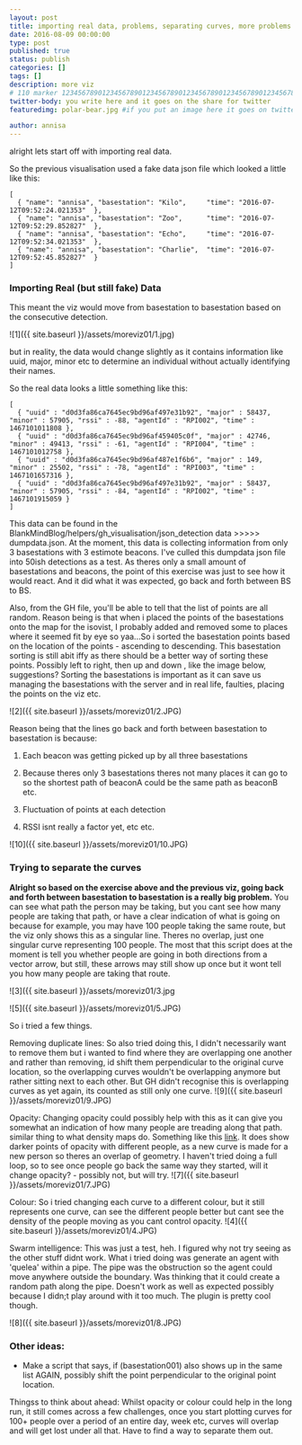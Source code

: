 ```yaml
---
layout: post
title: importing real data, problems, separating curves, more problems
date: 2016-08-09 00:00:00
type: post
published: true
status: publish
categories: []
tags: []
description: more viz
# 110 marker 1234567890123456789012345678901234567890123456789012345678901234567890123456789012345678901234567890123456789
twitter-body: you write here and it goes on the share for twitter
featuredimg: polar-bear.jpg #if you put an image here it goes on twitter too

author: annisa
---
```


alright lets start off with importing real data.

So the previous visualisation used a fake data json file which looked a little like this:

~~~
[
  { "name": "annisa", "basestation": "Kilo",     "time": "2016-07-12T09:52:24.021353"  },
  { "name": "annisa", "basestation": "Zoo",      "time": "2016-07-12T09:52:29.852827"  },
  { "name": "annisa", "basestation": "Echo",     "time": "2016-07-12T09:52:34.021353"  },
  { "name": "annisa", "basestation": "Charlie",  "time": "2016-07-12T09:52:45.852827"  }
]
~~~

### Importing Real (but still fake) Data

This meant the viz would move from basestation to basestation based on the consecutive detection. 

![1]({{ site.baseurl }}/assets/moreviz01/1.jpg) 

but in reality, the data would change slightly as it contains information like uuid, major, minor etc to determine an individual without actually identifying their names. 

So the real data looks a little something like this:

~~~
[
  { "uuid" : "d0d3fa86ca7645ec9bd96af497e31b92", "major" : 58437, "minor" : 57905, "rssi" : -88, "agentId" : "RPI002", "time" : 1467101011808 },
  { "uuid" : "d0d3fa86ca7645ec9bd96af459405c0f", "major" : 42746, "minor" : 49413, "rssi" : -61, "agentId" : "RPI004", "time" : 1467101012758 },
  { "uuid" : "d0d3fa86ca7645ec9bd96af487e1f6b6", "major" : 149,   "minor" : 25502, "rssi" : -78, "agentId" : "RPI003", "time" : 1467101657316 },
  { "uuid" : "d0d3fa86ca7645ec9bd96af497e31b92", "major" : 58437, "minor" : 57905, "rssi" : -84, "agentId" : "RPI002", "time" : 1467101915059 }
]
~~~

This data can be found in the BlankMindBlog/helpers/gh_visualisation/json_detection data >>>>> dumpdata.json. At the moment, this data is collecting information from only 3 basestations with 3 estimote beacons. I've culled this dumpdata json file into 50ish detections as a test. As theres only a small amount of basestations and beacons, the point of this exercise was just to see how it would react. And it did what it was expected, go back and forth between BS to BS.

Also, from the GH file, you'll be able to tell that the list of points are all random. Reason being is that when i placed the points of the basestations onto the map for the isovist, I probably added and removed some to places where it seemed fit by eye so yaa...So i sorted the basestation points based on the location of the points - ascending to descending. This basestation sorting is still abit iffy as there should be a better way of sorting these points. Possibly left to right, then up and down , like the image below, suggestions? Sorting the basestations is important as it can save us managing the basestations with the server and in real life, faulties, placing the points on the viz etc. 

![2]({{ site.baseurl }}/assets/moreviz01/2.JPG)

Reason being that the lines go back and forth between basestation to basestation is because:

1. Each beacon was getting picked up by all three basestations

2. Because theres only 3 basestations theres not many places it can go to so the shortest path of beaconA could be the same path as beaconB etc.

3. Fluctuation of points at each detection

4. RSSI isnt really a factor yet, etc etc. 

![10]({{ site.baseurl }}/assets/moreviz01/10.JPG)

### Trying to separate the curves
<b>Alright so based on the exercise above and the previous viz, going back and forth between basestation to basestation is a really big problem.</b> You can see what path the person may be taking, but you cant see how many people are taking that path, or have a clear indication of what is going on because for example, you may have 100 people taking the same route, but the viz only shows this as a singular line. Theres no overlap, just one singular curve representing 100 people. The most that this script does at the moment is tell you whether people are going in both directions from a vector arrow, but still, these arrows may still show up once but it wont tell you how many people are taking that route. 

![3]({{ site.baseurl }}/assets/moreviz01/3.jpg

![5]({{ site.baseurl }}/assets/moreviz01/5.JPG)

So i tried a few things.

Removing duplicate lines:
So also tried doing this, I didn't necessarily want to remove them but i wanted to find where they are overlapping one another and rather than removing, id shift them perpendicular to the original curve location, so the overlapping curves wouldn't be overlapping anymore but rather sitting next to each other. But GH didn't recognise this is overlapping curves as yet again, its counted as still only one curve. 
![9]({{ site.baseurl }}/assets/moreviz01/9.JPG)

Opacity:
Changing opacity could possibly help with this as it can give you somewhat an indication of how many people are treading along that path. similar thing to what density maps do. Something like this [link](http://3.bp.blogspot.com/-c1gS1YIJDpw/VL5oNJJWePI/AAAAAAAADFY/nhCNtpVOgJ4/s1600/mt_map_033.PNG). It does show darker points of opacity with different people, as a new curve is made for a new person so theres an overlap of geometry. I haven't tried doing a full loop, so to see once people go back the same way they started, will it change opacity? - possibly not, but will try.
![7]({{ site.baseurl }}/assets/moreviz01/7.JPG)

Colour:
So i tried changing each curve to a different colour, but it still represents one curve, can see the different people better but cant see the density of the people moving as you cant control opacity.
![4]({{ site.baseurl }}/assets/moreviz01/4.JPG)

Swarm intelligence:
This was just a test, heh. I figured why not try seeing as the other stuff didnt work. What i tried doing was generate an agent with 'quelea' within a pipe. The pipe was the obstruction so the agent could move anywhere outside the boundary. Was thinking that it could create a random path along the pipe. Doesn't work as well as expected possibly because I didn;t play around with it too much. The plugin is pretty cool though.

![8]({{ site.baseurl }}/assets/moreviz01/8.JPG)

### Other ideas:

* Make a script that says, if (basestation001) also shows up in the same list AGAIN, possibly shift the point perpendicular to the original point location.

Thingss to think about ahead:
Whilst opacity or colour could help in the long run, it still comes across a few challenges, once you start plotting curves for 100+ people over a period of an entire day, week etc, curves will overlap and will get lost under all that. Have to find a way to separate them out.
